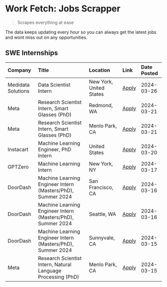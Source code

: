 # Work Fetch: Jobs Scrapper
> Scrapes everything at ease

The data keeps updating every hour so you can always get the latest jobs and wont miss out on any opportunities.

## SWE Internships
<!--START_SECTION:workfetch-->
| Company            | Title                                                        | Location                | Link                                                                                                                                                                                                                                                                       | Date Posted   |
|:-------------------|:-------------------------------------------------------------|:------------------------|:---------------------------------------------------------------------------------------------------------------------------------------------------------------------------------------------------------------------------------------------------------------------------|:--------------|
| Medidata Solutions | Data Scientist Intern                                        | New York, United States | [Apply](https://www.linkedin.com/jobs/view/data-scientist-intern-at-medidata-solutions-3810253704?refId=eolrr26gFd7tO4i3jDy34A%3D%3D&trackingId=LAUlHdO%2BcSs29rU3hIDJWQ%3D%3D&position=10&pageNum=0&trk=public_jobs_jserp-result_search-card)                             | 2024-03-26    |
| Meta               | Research Scientist Intern, Smart Glasses (PhD)               | Redmond, WA             | [Apply](https://www.linkedin.com/jobs/view/research-scientist-intern-smart-glasses-phd-at-meta-3811304794?refId=eolrr26gFd7tO4i3jDy34A%3D%3D&trackingId=1dre1OYmEc2MwybeonFNFg%3D%3D&position=12&pageNum=0&trk=public_jobs_jserp-result_search-card)                       | 2024-03-21    |
| Meta               | Research Scientist Intern, Smart Glasses (PhD)               | Menlo Park, CA          | [Apply](https://www.linkedin.com/jobs/view/research-scientist-intern-smart-glasses-phd-at-meta-3811308332?refId=eolrr26gFd7tO4i3jDy34A%3D%3D&trackingId=yqG1KodPE6tiN1jjbJKwEQ%3D%3D&position=13&pageNum=0&trk=public_jobs_jserp-result_search-card)                       | 2024-03-21    |
| Instacart          | Machine Learning Engineer, PhD Intern                        | United States           | [Apply](https://www.linkedin.com/jobs/view/machine-learning-engineer-phd-intern-at-instacart-3815634369?refId=eolrr26gFd7tO4i3jDy34A%3D%3D&trackingId=%2FCMpHAoS%2F2kHVsGfpCMoEg%3D%3D&position=5&pageNum=0&trk=public_jobs_jserp-result_search-card)                      | 2024-03-20    |
| GPTZero            | Machine Learning Intern                                      | New York, NY            | [Apply](https://www.linkedin.com/jobs/view/machine-learning-intern-at-gptzero-3860723963?refId=eolrr26gFd7tO4i3jDy34A%3D%3D&trackingId=g9JPB66wj5FZeNSjzN2%2Fhw%3D%3D&position=9&pageNum=0&trk=public_jobs_jserp-result_search-card)                                       | 2024-03-17    |
| DoorDash           | Machine Learning Engineer Intern (Masters/PhD), Summer 2024  | San Francisco, CA       | [Apply](https://www.linkedin.com/jobs/view/machine-learning-engineer-intern-masters-phd-summer-2024-at-doordash-3736457737?refId=eolrr26gFd7tO4i3jDy34A%3D%3D&trackingId=T%2FV%2Bt7q87WKC8%2B4kwEUBjw%3D%3D&position=3&pageNum=0&trk=public_jobs_jserp-result_search-card) | 2024-03-16    |
| DoorDash           | Machine Learning Engineer Intern (Masters/PhD), Summer 2024  | Seattle, WA             | [Apply](https://www.linkedin.com/jobs/view/machine-learning-engineer-intern-masters-phd-summer-2024-at-doordash-3736455966?refId=eolrr26gFd7tO4i3jDy34A%3D%3D&trackingId=eZ22J7wHl8vi01LMazcxsg%3D%3D&position=4&pageNum=0&trk=public_jobs_jserp-result_search-card)       | 2024-03-16    |
| DoorDash           | Machine Learning Engineer Intern (Masters/PhD), Summer 2024  | Sunnyvale, CA           | [Apply](https://www.linkedin.com/jobs/view/machine-learning-engineer-intern-masters-phd-summer-2024-at-doordash-3736454973?refId=eolrr26gFd7tO4i3jDy34A%3D%3D&trackingId=IR1nSUY97rqOIgxa%2FeSknQ%3D%3D&position=2&pageNum=0&trk=public_jobs_jserp-result_search-card)     | 2024-03-15    |
| Meta               | Research Scientist Intern, Natural Language Processing (PhD) | Menlo Park, CA          | [Apply](https://www.linkedin.com/jobs/view/research-scientist-intern-natural-language-processing-phd-at-meta-3858718375?refId=eolrr26gFd7tO4i3jDy34A%3D%3D&trackingId=L3q7GqYecUfTibgI0JWNWw%3D%3D&position=11&pageNum=0&trk=public_jobs_jserp-result_search-card)         | 2024-03-15    |
<!--END_SECTION:workfetch-->
